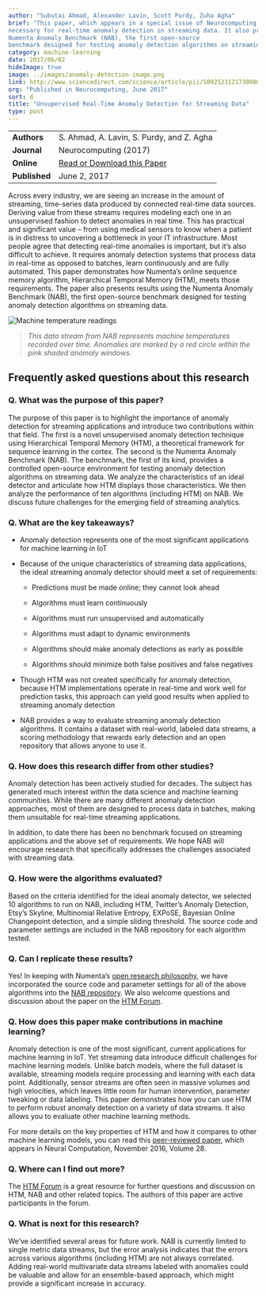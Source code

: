 ```yaml
---
author: "Subutai Ahmad, Alexander Lavin, Scott Purdy, Zuha Agha"
brief: "This paper, which appears in a special issue of Neurocomputing, demonstrates how Numenta's online sequence memory algorithm, Hierarchical Temporal Memory, meets the requirements
necessary for real-time anomaly detection in streaming data. It also presents results using the
Numenta Anomaly Benchmark (NAB), the first open-source
benchmark designed for testing anomaly detection algorithms on streaming data."
category: machine-learning
date: 2017/06/02
hideImage: true
image: ../images/anomaly-detection-image.png
link: http://www.sciencedirect.com/science/article/pii/S0925231217309864
org: "Published in Neurocomputing, June 2017"
sort: d
title: "Unsupervised Real-Time Anomaly Detection for Streaming Data"
type: post
---
```


| | |
|-|-|
| **Authors** | S. Ahmad, A. Lavin, S. Purdy, and Z. Agha |
| **Journal** | Neurocomputing (2017) |
| **Online** | [Read or Download this Paper][1] |
| **Published** | June 2, 2017 |

Across every industry, we are seeing an increase in the amount of
streaming, time-series data produced by connected real-time data
sources. Deriving value from these streams requires modeling each one in
an unsupervised fashion to detect anomalies in real time. This has
practical and significant value – from using medical sensors to know
when a patient is in distress to uncovering a bottleneck in your IT
infrastructure. Most people agree that detecting real-time anomalies is
important, but it’s also difficult to achieve. It requires anomaly
detection systems that process data in real-time as opposed to batches,
learn continuously and are fully automated. This paper demonstrates how
Numenta’s online sequence memory algorithm, Hierarchical Temporal Memory
(HTM), meets those requirements. The paper also presents results using
the Numenta Anomaly Benchmark (NAB), the first open-source benchmark
designed for testing anomaly detection algorithms on streaming data.

![Machine temperature readings](../images/anomaly-detection-image.png)
> *This data stream from NAB represents machine temperatures recorded
  over time. Anomalies are marked by a red circle within the pink
  shaded anomaly windows.*


## **Frequently asked questions about this research**

### **Q. What was the purpose of this paper?**

The purpose of this paper is to highlight the importance of anomaly detection
for streaming applications and introduce two contributions within that field.
The first is a novel unsupervised anomaly detection technique using
Hierarchical Temporal Memory (HTM), a theoretical framework for sequence
learning in the cortex. The second is the Numenta Anomaly Benchmark (NAB).
The benchmark, the first of its kind, provides a controlled open-source
environment for testing anomaly detection algorithms on streaming data.
We analyze the characteristics of an ideal detector and articulate how
HTM displays those characteristics. We then analyze the performance of
ten algorithms (including HTM) on NAB. We discuss future challenges
for the emerging field of streaming analytics.


### **Q. What are the key takeaways?**

-   Anomaly detection represents one of the most significant
    applications for machine learning in IoT

-   Because of the unique characteristics of streaming data
    applications, the ideal streaming anomaly detector should meet a set
    of requirements:

    -   Predictions must be made online; they cannot look ahead

    -   Algorithms must learn continuously

    -   Algorithms must run unsupervised and automatically

    -   Algorithms must adapt to dynamic environments

    -   Algorithms should make anomaly detections as early as possible

    -   Algorithms should minimize both false positives and false
        negatives

-   Though HTM was not created specifically for anomaly detection,
    because HTM implementations operate in real-time and work well for
    prediction tasks, this approach can yield good results when applied
    to streaming anomaly detection

-   NAB provides a way to evaluate streaming anomaly detection
    algorithms. It contains a dataset with real-world, labeled data
    streams, a scoring methodology that rewards early detection and an
    open repository that allows anyone to use it.

### **Q. How does this research differ from other studies?**

Anomaly detection has been actively studied for decades. The subject
has generated much interest within the data science and machine learning
communities. While there are many different anomaly detection approaches,
most of them are designed to process data in batches, making them unsuitable
for real-time streaming applications.

In addition, to date there has been no benchmark focused on streaming
applications and the above set of requirements.  We hope NAB will encourage
research that specifically addresses the challenges associated
with streaming data.


### **Q. How were the algorithms evaluated?**

Based on the criteria identified for the ideal anomaly detector,
we selected 10 algorithms to run on NAB, including HTM, Twitter’s
Anomaly Detection, Etsy’s Skyline, Multinomial Relative Entropy,
EXPoSE, Bayesian Online Changepoint detection, and a simple sliding threshold.
The source code and parameter settings are included in the NAB repository
for each algorithm tested.


### **Q. Can I replicate these results?**

Yes! In keeping with Numenta’s [open research
philosophy](http://numenta.com/blog/2014/09/17/increasing-research-transparency/),
we have incorporated the source code and parameter settings for all of
the above algorithms into the [NAB
repository](https://github.com/numenta/NAB). We also welcome questions
and discussion about the paper on the [HTM
Forum](https://discourse.numenta.org/).

### **Q. How does this paper make contributions in machine learning?**

Anomaly detection is one of the most significant, current applications
for machine learning in IoT. Yet streaming data introduce difficult
challenges for machine learning models. Unlike batch models, where the
full dataset is available, streaming models require processing and
learning with each data point. Additionally, sensor streams are often
seen in massive volumes and high velocities, which leaves little room
for human intervention, parameter tweaking or data labeling. This paper
demonstrates how you can use HTM to perform robust anomaly detection on
a variety of data streams. It also allows you to evaluate other machine
learning methods.

For more details on the key properties of HTM and how it compares to
other machine learning models, you can read this [peer-reviewed
paper](http://numenta.com/papers/continuous-online-sequence-learning-with-an-unsupervised-neural-network-model/),
which appears in Neural Computation, November 2016, Volume 28.

### **Q. Where can I find out more?**

The [HTM Forum](https://discourse.numenta.org/) is a great resource for
further questions and discussion on HTM, NAB and other related topics.
The authors of this paper are active participants in the forum.

### **Q. What is next for this research?**

We’ve identified several areas for future work. NAB is currently limited
to single metric data streams, but the error analysis indicates that the
errors across various algorithms (including HTM) are not always
correlated. Adding real-world multivariate data streams labeled with
anomalies could be valuable and allow for an ensemble-based approach,
which might provide a significant increase in accuracy.

[1]: http://www.sciencedirect.com/science/article/pii/S0925231217309864
